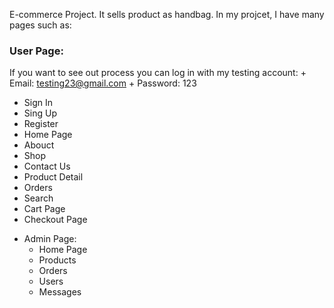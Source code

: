 E-commerce Project. It sells product as handbag. In my projcet, I have many pages such as: <br />
### User Page:
 If you want to see out process you can log in with my testing account:
    +  Email: testing23@gmail.com
    +  Password: 123
  - Sign In
  - Sing Up
  - Register
  - Home Page
  - Abouct 
  - Shop 
  - Contact Us
  - Product Detail
  - Orders
  - Search
  - Cart Page
  - Checkout Page
    
+ Admin Page:
  - Home Page
  - Products
  - Orders
  - Users
  - Messages

 
 
